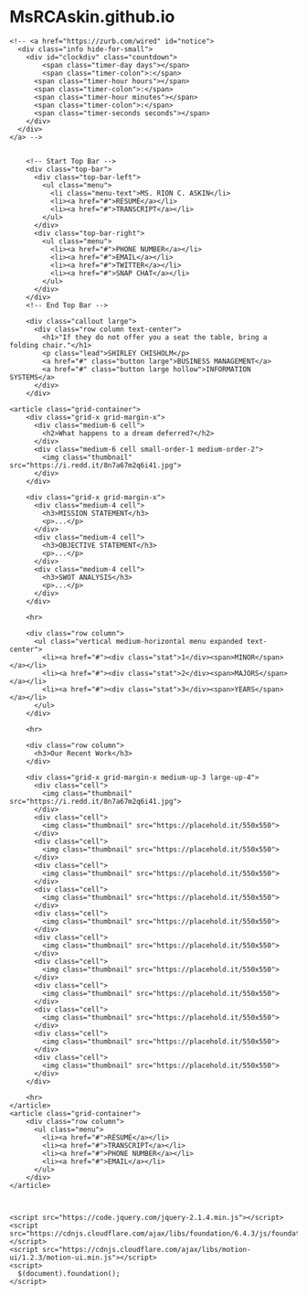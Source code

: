 # MsRCAskin.github.io
<html class="no-js" lang="en">
  <head>
    <meta charset="utf-8" />
    <meta name="viewport" content="width=device-width, initial-scale=1.0" />
    <title>Foundation | Welcome</title>
    <link rel="stylesheet" href="https://cdnjs.cloudflare.com/ajax/libs/foundation/6.4.3/css/foundation.min.css">
    <link rel="stylesheet" href="https://cdnjs.cloudflare.com/ajax/libs/motion-ui/1.2.3/motion-ui.min.css">
    <link rel="stylesheet" href="https://cdnjs.cloudflare.com/ajax/libs/foundation/6.4.3/css/foundation-prototype.min.css">
    <link href='https://cdnjs.cloudflare.com/ajax/libs/foundicons/3.0.0/foundation-icons.css' rel='stylesheet' type='text/css'>
    <!-- optional CDN for Foundation Icons ^^ -->
  </head>
  <body>
    <!-- Info Banner For Announcements or Links -->
    <!-- <a href="https://zurb.com/university/foundation-intro" class="docs-banner course-banner">
      <div class="info">
        <h5 class=""><strong>To master everything new in 6.4, along with the rest of Foundation register for our Aug 8th Webinar Class &rsaquo;</strong></h5>
      </div>
    </a> -->

    <!-- <a href="https://zurb.com/wired" id="notice">
      <div class="info hide-for-small">
        <div id="clockdiv" class="countdown">
            <span class="timer-day days"></span>
            <span class="timer-colon">:</span>
          <span class="timer-hour hours"></span>
          <span class="timer-colon">:</span>
          <span class="timer-hour minutes"></span>
          <span class="timer-colon">:</span>
          <span class="timer-seconds seconds"></span>
        </div>
      </div>
    </a> -->


        <!-- Start Top Bar -->
        <div class="top-bar">
          <div class="top-bar-left">
            <ul class="menu">
              <li class="menu-text">MS. RION C. ASKIN</li>
              <li><a href="#">RÉSUMÉ</a></li>
              <li><a href="#">TRANSCRIPT</a></li>
            </ul>
          </div>
          <div class="top-bar-right">
            <ul class="menu">
              <li><a href="#">PHONE NUMBER</a></li>
              <li><a href="#">EMAIL</a></li>
              <li><a href="#">TWITTER</a></li>
              <li><a href="#">SNAP CHAT</a></li>
            </ul>
          </div>
        </div>
        <!-- End Top Bar -->

        <div class="callout large">
          <div class="row column text-center">
            <h1>"If they do not offer you a seat the table, bring a folding chair."</h1>
            <p class="lead">SHIRLEY CHISHOLM</p>
            <a href="#" class="button large">BUSINESS MANAGEMENT</a>
            <a href="#" class="button large hollow">INFORMATION SYSTEMS</a>
          </div>
        </div>

    <article class="grid-container">
        <div class="grid-x grid-margin-x">
          <div class="medium-6 cell">
            <h2>What happens to a dream deferred?</h2>
          </div>
          <div class="medium-6 cell small-order-1 medium-order-2">
            <img class="thumbnail" src="https://i.redd.it/8n7a67m2q6i41.jpg">
          </div>
        </div>

        <div class="grid-x grid-margin-x">
          <div class="medium-4 cell">
            <h3>MISSION STATEMENT</h3>
            <p>...</p>
          </div>
          <div class="medium-4 cell">
            <h3>OBJECTIVE STATEMENT</h3>
            <p>...</p>
          </div>
          <div class="medium-4 cell">
            <h3>SWOT ANALYSIS</h3>
            <p>...</p>
          </div>
        </div>

        <hr>

        <div class="row column">
          <ul class="vertical medium-horizontal menu expanded text-center">
            <li><a href="#"><div class="stat">1</div><span>MINOR</span></a></li>
            <li><a href="#"><div class="stat">2</div><span>MAJORS</span></a></li>
            <li><a href="#"><div class="stat">3</div><span>YEARS</span></a></li>
          </ul>
        </div>

        <hr>

        <div class="row column">
          <h3>Our Recent Work</h3>
        </div>

        <div class="grid-x grid-margin-x medium-up-3 large-up-4">
          <div class="cell">
            <img class="thumbnail" src="https://i.redd.it/8n7a67m2q6i41.jpg">
          </div>
          <div class="cell">
            <img class="thumbnail" src="https://placehold.it/550x550">
          </div>
          <div class="cell">
            <img class="thumbnail" src="https://placehold.it/550x550">
          </div>
          <div class="cell">
            <img class="thumbnail" src="https://placehold.it/550x550">
          </div>
          <div class="cell">
            <img class="thumbnail" src="https://placehold.it/550x550">
          </div>
          <div class="cell">
            <img class="thumbnail" src="https://placehold.it/550x550">
          </div>
          <div class="cell">
            <img class="thumbnail" src="https://placehold.it/550x550">
          </div>
          <div class="cell">
            <img class="thumbnail" src="https://placehold.it/550x550">
          </div>
          <div class="cell">
            <img class="thumbnail" src="https://placehold.it/550x550">
          </div>
          <div class="cell">
            <img class="thumbnail" src="https://placehold.it/550x550">
          </div>
          <div class="cell">
            <img class="thumbnail" src="https://placehold.it/550x550">
          </div>
          <div class="cell">
            <img class="thumbnail" src="https://placehold.it/550x550">
          </div>
        </div>

        <hr>
    </article>
    <article class="grid-container">
        <div class="row column">
          <ul class="menu">
            <li><a href="#">RÉSUMÉ</a></li>
            <li><a href="#">TRANSCRIPT</a></li>
            <li><a href="#">PHONE NUMBER</a></li>
            <li><a href="#">EMAIL</a></li>
          </ul>
        </div>
    </article>



    <script src="https://code.jquery.com/jquery-2.1.4.min.js"></script>
    <script src="https://cdnjs.cloudflare.com/ajax/libs/foundation/6.4.3/js/foundation.min.js"></script>
    <script src="https://cdnjs.cloudflare.com/ajax/libs/motion-ui/1.2.3/motion-ui.min.js"></script>
    <script>
      $(document).foundation();
    </script>
  </body>
</html>
